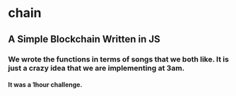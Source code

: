 # chain
## A Simple Blockchain Written in JS
### We wrote the functions in terms of songs that we both like. It is just a crazy idea that we are implementing at 3am.
#### It was a 1hour challenge.